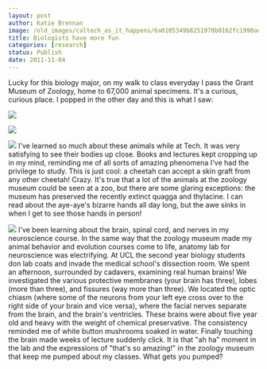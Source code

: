```yaml
---
layout: post
author: Katie Brennan
image: /old_images/caltech_as_it_happens/6a0105349b8251970b0162fc1990ad970d.jpg
title: Biologists have more fun 
categories: [research]
status: Publish
date: 2011-11-04
---
```



Lucky for this biology major, on my walk to class everyday I pass the Grant Museum of Zoology, home to 67,000 animal specimens. It's a curious, curious place. I popped in the other day and this is what I saw:


![](/old_images/caltech_as_it_happens/6a0105349b8251970b0162fc1991a9970d.jpg)


![](/old_images/caltech_as_it_happens/6a0105349b8251970b015392c44924970b.jpg)


![](/old_images/caltech_as_it_happens/6a0105349b8251970b015392c44b23970b.jpg)
I've learned so much about these animals while at Tech. It was very satisfying to see their bodies up close. Books and lectures kept cropping up in my mind, reminding me of all sorts of amazing phenomena I've had the privilege to study. This is just cool: a cheetah can accept a skin graft from any other cheetah! Crazy. It's true that a lot of the animals at the zoology museum could be seen at a zoo, but there are some glaring exceptions: the museum has preserved the recently extinct quagga and thylacine. I can read about the aye-aye's bizarre hands all day long, but the awe sinks in when I get to see those hands in person!

![](/old_images/caltech_as_it_happens/6a0105349b8251970b0162fc19969f970d.jpg)
I've been learning about the brain, spinal cord, and nerves in my neuroscience course. In the same way that the zoology museum made my animal behavior and evolution courses come to life, anatomy lab for neuroscience was electrifying. At UCL the second year biology students don lab coats and invade the medical school's dissection room. We spent an afternoon, surrounded by cadavers, examining real human brains! We investigated the various protective membranes (your brain has three), lobes (more than three), and fissures (way more than three). We located the optic chiasm (where some of the neurons from your left eye cross over to the right side of your brain and vice versa), where the facial nerves separate from the brain, and the brain's ventricles. These brains were about five year old and heavy with the weight of chemical preservative. The consistency reminded me of white button mushrooms soaked in water. Finally touching the brain made weeks of lecture suddenly click. It is that "ah ha" moment in the lab and the expressions of "that's so amazing!" in the zoology museum that keep me pumped about my classes. What gets you pumped?

